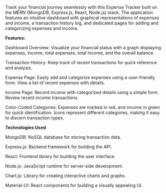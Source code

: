 Track your financial journey seamlessly with this Expense Tracker built on the MERN (MongoDB, Express.js, React, Node.js) stack. The application features an intuitive dashboard with graphical representations of expenses and income, a transaction history log, and dedicated pages for adding and categorizing expenses and income.

**Features:**

Dashboard Overview: Visualize your financial status with a graph displaying expenses, income, total expenses, total income, and the overall balance.

Transaction History: Keep track of recent transactions for quick reference and analysis.

Expense Page: Easily add and categorize expenses using a user-friendly form. View a list of recent expenses with details.

Income Page: Record income with categorized details using a simple form. Review recent income transactions.

Color-Coded Categories: Expenses are marked in red, and income in green for quick identification. Icons represent different categories, making it easy to discern transaction types.

**Technologies Used**

MongoDB: NoSQL database for storing transaction data.

Express.js: Backend framework for building the API.

React: Frontend library for building the user interface.

Node.js: JavaScript runtime for server-side development.

Chart.js: Library for creating interactive charts and graphs.

Material-UI: React components for building a visually appealing UI.
